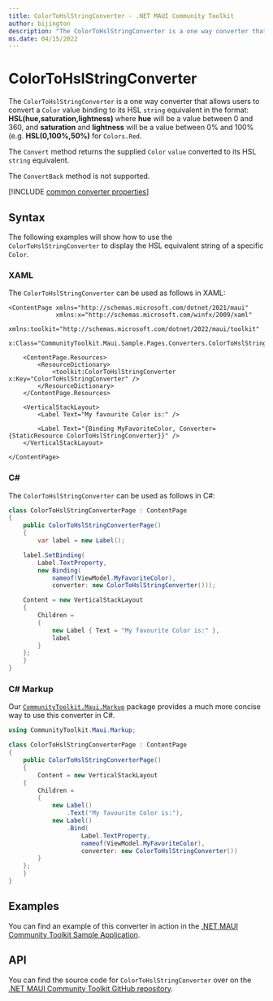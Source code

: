 ```yaml
---
title: ColorToHslStringConverter - .NET MAUI Community Toolkit
author: bijington
description: "The ColorToHslStringConverter is a one way converter that allows users to convert a Color value binding to its HSL string equivalent."
ms.date: 04/15/2022
---
```


# ColorToHslStringConverter

The `ColorToHslStringConverter` is a one way converter that allows users to convert a `Color` value binding to its HSL `string` equivalent in the format: **HSL(hue,saturation,lightness)** where **hue** will be a value between 0 and 360, and **saturation** and **lightness** will be a value between 0% and 100% (e.g. **HSL(0,100%,50%)** for `Colors.Red`.

The `Convert` method returns the supplied `Color` `value` converted to its HSL `string` equivalent.

The `ConvertBack` method is not supported.

[!INCLUDE [common converter properties](../includes/communitytoolkit-converter.md)]

## Syntax

The following examples will show how to use the `ColorToHslStringConverter` to display the HSL equivalent string of a specific `Color`.

### XAML

The `ColorToHslStringConverter` can be used as follows in XAML:

```xaml
<ContentPage xmlns="http://schemas.microsoft.com/dotnet/2021/maui"
             xmlns:x="http://schemas.microsoft.com/winfx/2009/xaml"
             xmlns:toolkit="http://schemas.microsoft.com/dotnet/2022/maui/toolkit"
             x:Class="CommunityToolkit.Maui.Sample.Pages.Converters.ColorToHslStringConverterPage">

    <ContentPage.Resources>
        <ResourceDictionary>
            <toolkit:ColorToHslStringConverter x:Key="ColorToHslStringConverter" />
        </ResourceDictionary>
    </ContentPage.Resources>

    <VerticalStackLayout>
        <Label Text="My favourite Color is:" />

        <Label Text="{Binding MyFavoriteColor, Converter={StaticResource ColorToHslStringConverter}}" />
    </VerticalStackLayout>

</ContentPage>
```

### C#

The `ColorToHslStringConverter` can be used as follows in C#:

```csharp
class ColorToHslStringConverterPage : ContentPage
{
    public ColorToHslStringConverterPage()
    {
        var label = new Label();

	label.SetBinding(
		Label.TextProperty,
		new Binding(
			nameof(ViewModel.MyFavoriteColor),
			converter: new ColorToHslStringConverter()));

	Content = new VerticalStackLayout
	{
		Children =
		{
			new Label { Text = "My favourite Color is:" },
			label
		}
	};
    }
}
```

### C# Markup

Our [`CommunityToolkit.Maui.Markup`](../markup/markup.md) package provides a much more concise way to use this converter in C#.

```csharp
using CommunityToolkit.Maui.Markup;

class ColorToHslStringConverterPage : ContentPage
{
    public ColorToHslStringConverterPage()
    {
        Content = new VerticalStackLayout
	{
		Children =
		{
			new Label()
				.Text("My favourite Color is:"),
			new Label()
				.Bind(
					Label.TextProperty,
					nameof(ViewModel.MyFavoriteColor),
					converter: new ColorToHslStringConverter())
		}
	};
    }
}
```

## Examples

You can find an example of this converter in action in the [.NET MAUI Community Toolkit Sample Application](https://github.com/CommunityToolkit/Maui/blob/main/samples/CommunityToolkit.Maui.Sample/Pages/Converters/ColorsConverterPage.xaml).

## API

You can find the source code for `ColorToHslStringConverter` over on the [.NET MAUI Community Toolkit GitHub repository](https://github.com/CommunityToolkit/Maui/blob/main/src/CommunityToolkit.Maui/Converters/ColorToStringConverter.shared.cs).
